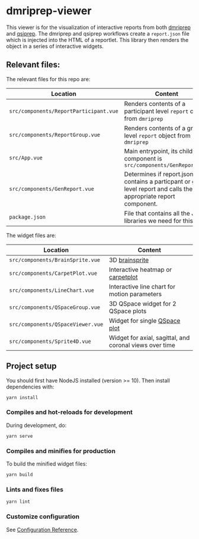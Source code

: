 # dmriprep-viewer

This viewer is for the visualization of interactive reports from both
[dmriprep](https://github.com/nipreps/dmriprep) and
[qsiprep](https://github.com/PennBBL/qsiprep). The dmriprep and qsiprep
workflows create a `report.json` file which is injected into the HTML of a
reportlet. This library then renders the object in a series of interactive
widgets.

## Relevant files:

The relevant files for this repo are:

| Location                               | Content                                                                                                           |
| -------------------------------------- | ----------------------------------------------------------------------------------------------------------------- |
| `src/components/ReportParticipant.vue` | Renders contents of a participant level `report` object from `dmriprep`                                           |
| `src/components/ReportGroup.vue`       | Renders contents of a group level `report` object from `dmriprep`                                                 |
| `src/App.vue`                          | Main entrypoint, its child component is `src/components/GenReport.vue`                                            |
| `src/components/GenReport.vue`         | Determines if report.json contains a particpant or group level report and calls the appropriate report component. |
| `package.json`                         | File that contains all the JS libraries we need for this.                                                         |

The widget files are:

| Location                          | Content                                                                                                                                          |
| --------------------------------- | ------------------------------------------------------------------------------------------------------------------------------------------------ |
| `src/components/BrainSprite.vue`  | 3D [brainsprite](https://github.com/SIMEXP/brainsprite.js)                                                                                       |
| `src/components/CarpetPlot.vue`   | Interactive heatmap or [carpetplot](https://qsiprep.readthedocs.io/en/latest/preprocessing.html#confounds-and-carpet-plot-on-the-visual-reports) |
| `src/components/LineChart.vue`    | Interactive line chart for motion parameters                                                                                                     |
| `src/components/QSpaceGroup.vue`  | 3D QSpace widget for 2 QSpace plots                                                                                                              |
| `src/components/QSpaceViewer.vue` | Widget for single [QSpace plot](https://qsiprep.readthedocs.io/en/latest/preprocessing.html#visual-reports)                                      |
| `src/components/Sprite4D.vue`     | Widget for axial, sagittal, and coronal views over time                                                                                          |

## Project setup

You should first have NodeJS installed (version >= 10). Then install dependencies with:

```
yarn install
```

### Compiles and hot-reloads for development

During development, do:

```
yarn serve
```

### Compiles and minifies for production

To build the minified widget files:

```
yarn build
```

### Lints and fixes files

```
yarn lint
```

### Customize configuration

See [Configuration Reference](https://cli.vuejs.org/config/).
